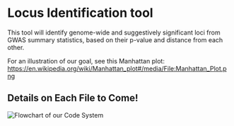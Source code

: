 # Locus Identification tool

This tool will identify genome-wide and suggestively significant loci from GWAS summary statistics, based on their p-value and distance from each other.

For an illustration of our goal, see this Manhattan plot: https://en.wikipedia.org/wiki/Manhattan_plot#/media/File:Manhattan_Plot.png

## Details on Each File to Come!
![Flowchart of our Code System](https://user-images.githubusercontent.com/20675645/115828739-1e373800-a3dc-11eb-9d4a-a7cd90c4234e.png "Optional title")
